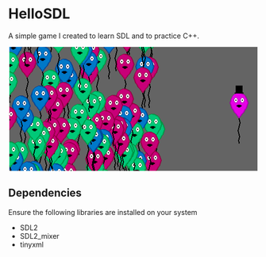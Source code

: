 # HelloSDL

A simple game I created to learn SDL and to practice C++.

<p align="center">
  <img src="https://github.com/Jack-0/HelloSDL/blob/master/res/HelloSDL.png">
</p>

## Dependencies
Ensure the following libraries are installed on your system
  - SDL2
  - SDL2_mixer
  - tinyxml
 
